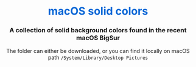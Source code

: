 <div align="center">
  <h1 style="color: #0366d6">macOS solid colors</h1>
  <h3>A collection of solid background colors found in the recent macOS BigSur</h3>
  <p>The folder can either be downloaded, or you can find it locally on macOS path <code>/System/Library/Desktop Pictures</code></p>
  
</iv>

